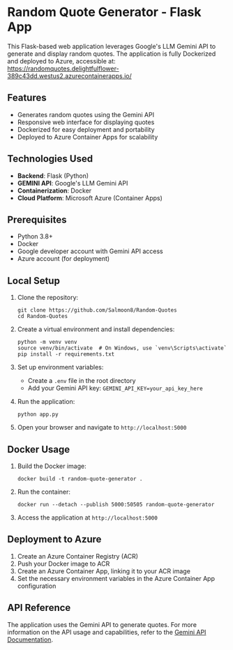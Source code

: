 

# Random Quote Generator - Flask App

This Flask-based web application leverages Google's LLM Gemini API to generate and display random quotes. The application is fully Dockerized and deployed to Azure, accessible at: https://randomquotes.delightfulflower-389c43dd.westus2.azurecontainerapps.io/

## Features

- Generates random quotes using the Gemini API
- Responsive web interface for displaying quotes
- Dockerized for easy deployment and portability
- Deployed to Azure Container Apps for scalability

## Technologies Used

- **Backend**: Flask (Python)
- **GEMINI API**: Google's LLM Gemini API
- **Containerization**: Docker
- **Cloud Platform**: Microsoft Azure (Container Apps)

## Prerequisites

- Python 3.8+
- Docker
- Google developer account with Gemini API access
- Azure account (for deployment)

## Local Setup

1. Clone the repository:
   ```
   git clone https://github.com/Salmoon8/Random-Quotes
   cd Random-Quotes
   ```

2. Create a virtual environment and install dependencies:
   ```
   python -m venv venv
   source venv/bin/activate  # On Windows, use `venv\Scripts\activate`
   pip install -r requirements.txt
   ```

3. Set up environment variables:
   - Create a `.env` file in the root directory
   - Add your Gemini API key: `GEMINI_API_KEY=your_api_key_here`

4. Run the application:
   ```
   python app.py
   ```

5. Open your browser and navigate to `http://localhost:5000`

## Docker Usage

1. Build the Docker image:
   ```
   docker build -t random-quote-generator .
   ```

2. Run the container:
   ```
   docker run --detach --publish 5000:50505 random-quote-generator
   ```

3. Access the application at `http://localhost:5000`

## Deployment to Azure

1. Create an Azure Container Registry (ACR)
2. Push your Docker image to ACR
3. Create an Azure Container App, linking it to your ACR image
4. Set the necessary environment variables in the Azure Container App configuration


## API Reference

The application uses the Gemini API to generate quotes. For more information on the API usage and capabilities, refer to the [Gemini API Documentation](https://cloud.google.com/vertex-ai/docs/generative-ai/model-reference/gemini).

